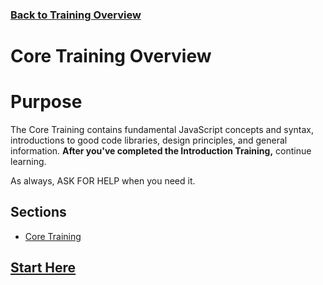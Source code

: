 ### [Back to Training Overview](../)

# Core Training Overview

# Purpose

The Core Training contains fundamental JavaScript concepts and syntax, introductions to good code libraries, design principles, and general information.  **After you've completed the Introduction Training,** continue learning.

As always, ASK FOR HELP when you need it.

## Sections

- [Core Training](./1.%20coreTraining.md)

## [Start Here](./1.%20coreTraining.md)
